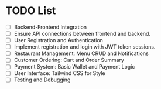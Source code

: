 # TODO List
- [ ] Backend-Frontend Integration
- [ ] Ensure API connections between frontend and backend.
- [ ] User Registration and Authentication
- [ ] Implement registration and login with JWT token sessions.
- [ ] Restaurant Management: Menu CRUD and Notifications
- [ ] Customer Ordering: Cart and Order Summary
- [ ] Payment System: Basic Wallet and Payment Logic
- [ ] User Interface: Tailwind CSS for Style
- [ ] Testing and Debugging
